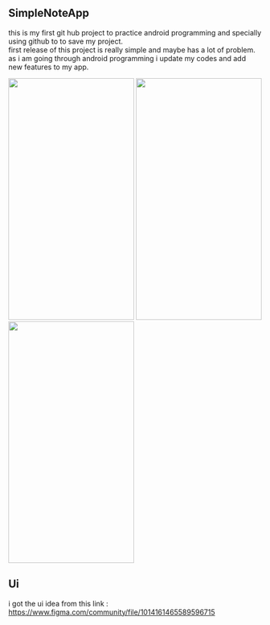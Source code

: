 ## SimpleNoteApp
this is my first git hub project to practice android programming and specially using github to to save my project.<br>
first release of this project is really simple and maybe has a lot of problem.<br>
as i am going through android programming i update my codes and add new features to my app.<br>

<img src="https://s8.uupload.ir/files/screenshot_20230421-125257_jbmg.jpg" width="250" height="480"> <img src="https://s8.uupload.ir/files/screenshot_20230421-130059_gjpa.jpg" width="250" height="480"> <img src="https://s8.uupload.ir/files/screenshot_20230421-130029_8d8n.jpg" width="250" height="480"> 

## Ui
i got the ui idea from this link :
https://www.figma.com/community/file/1014161465589596715


